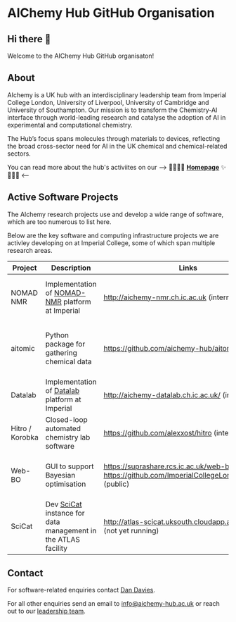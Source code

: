 # AIChemy Hub GitHub Organisation

## Hi there 👋

Welcome to the AIChemy Hub GitHub organisaton!

## About

AIchemy is a UK hub with an interdisciplinary leadership team from Imperial College London, University of Liverpool, University of Cambridge and University of Southampton.
Our mission is to transform the Chemistry-AI interface through world-leading research and catalyse the adoption of AI in experimental and computational chemistry.

The Hub’s focus spans molecules through materials to devices, reflecting the broad cross-sector need for AI in the UK chemical and chemical-related sectors.

You can read more about the hub's activiites on our --> 🌈🤖🧪✨ [**Homepage**](https://www.aichemy-hub.ac.uk) ✨🤖🧪🌈 <--

## Active Software Projects

The AIchemy research projects use and develop a wide range of software, which are too numerous to list here. 

Below are the key software and computing infrastructure projects we are activley developing on at Imperial College, some of which span multiple research areas.

| Project                   | Description                         | Links                     | Status                |
|---------------------------|-------------------------------------|---------------------------|-----------------------|
| NOMAD NMR                 | Implementation of [NOMAD-NMR](https://www.nomad-nmr.uk/) platform at Imperial | http://aichemy-nmr.ch.ic.ac.uk (internal)| Trialling small number of research groups |
| aitomic                   | Python package for gathering chemical data | https://github.com/aichemy-hub/aitomic (internal) | Currently some functionality calling NOMAD-NMR API | 
| Datalab                   | Implementation of [Datalab](https://docs.datalab-org.io/) platform at Imperial | http://aichemy-datalab.ch.ic.ac.uk/ (internal) | Dev instance running |
| Hitro / Korobka           | Closed-loop automated chemistry lab software | https://github.com/alexxost/hitro (internal) | In development | 
| Web-BO                    | GUI to support Bayesian optimisation | https://suprashare.rcs.ic.ac.uk/web-bo/ (public) https://github.com/ImperialCollegeLondon/webBO/ (public) | Deployed and adding multi-objective functionality |
| SciCat                    | Dev [SciCat](https://www.scicatproject.org/) instance for data management in the ATLAS facility | http://atlas-scicat.uksouth.cloudapp.azure.com (not yet running) | Setting up server | 

## Contact

For software-related enquiries contact [Dan Davies](https://www.github.com/dandavies99). 

For all other enquiries send an email to info@aichemy-hub.ac.uk or reach out to our [leadership team](https://aichemy.ac.uk/the-team/).
